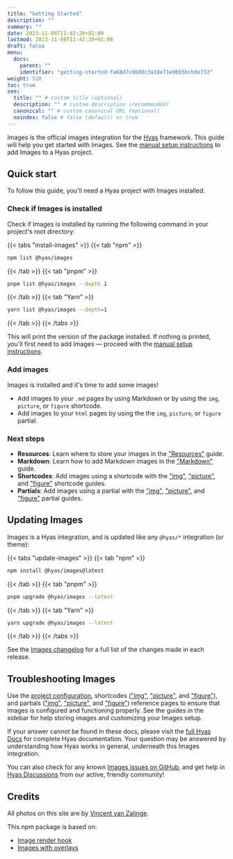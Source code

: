 ```yaml
---
title: "Getting Started"
description: ""
summary: ""
date: 2023-11-08T11:42:20+01:00
lastmod: 2023-11-08T11:42:20+01:00
draft: false
menu:
  docs:
    parent: ""
    identifier: "getting-started-fa68d7c8600c3a18e71e96b5bcbde732"
weight: 510
toc: true
seo:
  title: "" # custom title (optional)
  description: "" # custom description (recommended)
  canonical: "" # custom canonical URL (optional)
  noindex: false # false (default) or true
---
```


Images is the official images integration for the [Hyas](https://gethyas.com/) framework. This guide will help you get started with Images. See the [manual setup instructions](/docs/start-here/manual-setup/) to add Images to a Hyas project.

## Quick start

To follow this guide, you'll need a Hyas project with Images installed.

### Check if Images is installed

Check if Images is installed by running the following command in your project's root directory:

{{< tabs "install-images" >}}
{{< tab "npm" >}}

```bash
npm list @hyas/images
```

{{< /tab >}}
{{< tab "pnpm" >}}

```bash
pnpm list @hyas/images --depth 1
```

{{< /tab >}}
{{< tab "Yarn" >}}

```bash
yarn list @hyas/images --depth=1
```

{{< /tab >}}
{{< /tabs >}}

This will print the version of the package installed. If nothing is printed, you'll first need to add Images — proceed with the [manual setup instructions](/docs/start-here/manual-setup/).

### Add images

Images is installed and it's time to add some images!

- Add images to your `.md` pages by using Markdown or by using the `img`, `picture`, or `figure` shortcode.
- Add images to your `html` pages by using the the `img`, `picture`, or `figure` partial.

### Next steps

- **Resources**: Learn where to store your images in the ["Resources"](/docs/guides/resources/) guide.
- **Markdown**: Learn how to add Markdown images in the ["Markdown"](/docs/guides/markdown/) guide.
- **Shortcodes**: Add images using a shortcode with the ["img"](/docs/guides/shortcodes/img/), ["picture"](/docs/guides/shortcodes/picture/), and ["figure"](/docs/guides/shortcodes/figure/) shortcode guides.
- **Partials**: Add images using a partial with the ["img"](/docs/guides/partials/img/), ["picture"](/docs/guides/partials/picture/), and ["figure"](/docs/guides/partials/figure/) partial guides.

## Updating Images

Images is a Hyas integration, and is updated like any `@hyas/*` integration (or theme):

{{< tabs "update-images" >}}
{{< tab "npm" >}}

```bash
npm install @hyas/images@latest
```

{{< /tab >}}
{{< tab "pnpm" >}}

```bash
pnpm upgrade @hyas/images --latest
```

{{< /tab >}}
{{< tab "Yarn" >}}

```bash
yarn upgrade @hyas/images --latest
```

{{< /tab >}}
{{< /tabs >}}

See the [Images changelog](https://github.com/gethyas/images/blob/main/CHANGELOG.md) for a full list of the changes made in each release.

## Troubleshooting Images

Use the [project configuration](/docs/reference/configuration/), shortcodes (["img"](/docs/reference/shortcodes/img/), ["picture"](/docs/reference/shortcodes/picture/), and ["figure"](/docs/reference/shortcodes/figure/)), and partials (["img"](/docs/reference/partials/img/), ["picture"](/docs/reference/partials/picture/), and ["figure"](/docs/reference/partials/figure/)) reference pages to ensure that images is configured and functioning properly. See the guides in the sidebar for help storing images and customizing your Images setup.

If your answer cannot be found in these docs, please visit the [full Hyas Docs](https://docs.gethyas.com/) for complete Hyas documentation. Your question may be answered by understanding how Hyas works in general, underneath this Images integration.

You can also check for any known [Images issues on GitHub](https://github.com/gethyas/images/issues), and get help in [Hyas Discussions](https://github.com/gethyas/hyas/discussions) from our active, friendly community!

## Credits

All photos on this site are by [Vincent van Zalinge](https://unsplash.com/@vincentvanzalinge).

This npm package is based on:

- [Image render hook](https://www.veriphor.com/articles/link-and-image-render-hooks/#image-render-hook)
- [Images with overlays](https://www.veriphor.com/articles/images-with-overlays/)
